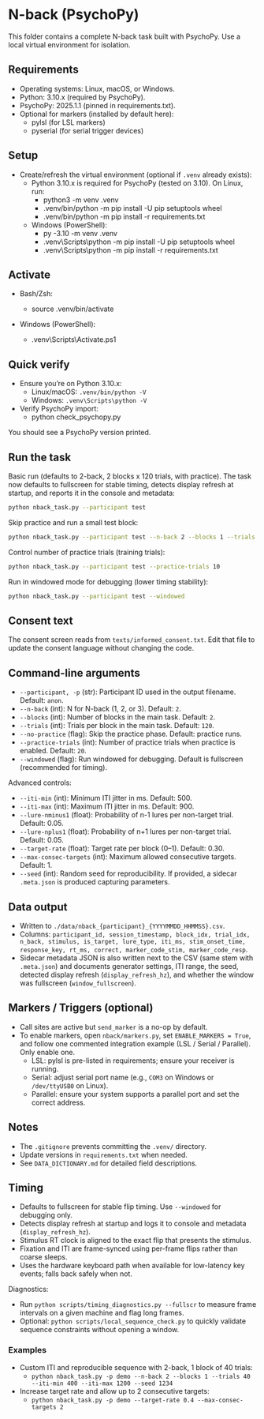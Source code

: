 # N-back (PsychoPy)

This folder contains a complete N-back task built with PsychoPy. Use a local virtual environment for isolation.

## Requirements

- Operating systems: Linux, macOS, or Windows.
- Python: 3.10.x (required by PsychoPy).
- PsychoPy: 2025.1.1 (pinned in requirements.txt).
- Optional for markers (installed by default here):
  - pylsl (for LSL markers)
  - pyserial (for serial trigger devices)

## Setup

- Create/refresh the virtual environment (optional if `.venv` already exists):
  - Python 3.10.x is required for PsychoPy (tested on 3.10). On Linux, run:
    - python3 -m venv .venv
    - .venv/bin/python -m pip install -U pip setuptools wheel
    - .venv/bin/python -m pip install -r requirements.txt
  - Windows (PowerShell):
    - py -3.10 -m venv .venv
    - .venv\Scripts\python -m pip install -U pip setuptools wheel
    - .venv\Scripts\python -m pip install -r requirements.txt

## Activate

- Bash/Zsh:
  - source .venv/bin/activate
  
- Windows (PowerShell):
  - .venv\Scripts\Activate.ps1

## Quick verify

- Ensure you’re on Python 3.10.x:
  - Linux/macOS: `.venv/bin/python -V`
  - Windows: `.venv\Scripts\python -V`
- Verify PsychoPy import:
  - python check_psychopy.py

You should see a PsychoPy version printed.

## Run the task

Basic run (defaults to 2-back, 2 blocks x 120 trials, with practice). The task now defaults to fullscreen for stable timing, detects display refresh at startup, and reports it in the console and metadata:

```bash
python nback_task.py --participant test
```

Skip practice and run a small test block:

```bash
python nback_task.py --participant test --n-back 2 --blocks 1 --trials 40 --no-practice
```

Control number of practice trials (training trials):

```bash
python nback_task.py --participant test --practice-trials 10
```

Run in windowed mode for debugging (lower timing stability):

```bash
python nback_task.py --participant test --windowed
```

## Consent text

The consent screen reads from `texts/informed_consent.txt`. Edit that file to update the consent language without changing the code.

## Command-line arguments

- `--participant, -p` (str): Participant ID used in the output filename. Default: `anon`.
- `--n-back` (int): N for N-back (1, 2, or 3). Default: `2`.
- `--blocks` (int): Number of blocks in the main task. Default: `2`.
- `--trials` (int): Trials per block in the main task. Default: `120`.
- `--no-practice` (flag): Skip the practice phase. Default: practice runs.
- `--practice-trials` (int): Number of practice trials when practice is enabled. Default: `20`.
- `--windowed` (flag): Run windowed for debugging. Default is fullscreen (recommended for timing).

Advanced controls:
- `--iti-min` (int): Minimum ITI jitter in ms. Default: 500.
- `--iti-max` (int): Maximum ITI jitter in ms. Default: 900.
- `--lure-nminus1` (float): Probability of n-1 lures per non-target trial. Default: 0.05.
- `--lure-nplus1` (float): Probability of n+1 lures per non-target trial. Default: 0.05.
- `--target-rate` (float): Target rate per block (0–1). Default: 0.30.
- `--max-consec-targets` (int): Maximum allowed consecutive targets. Default: 1.
- `--seed` (int): Random seed for reproducibility. If provided, a sidecar `.meta.json` is produced capturing parameters.

## Data output

- Written to `./data/nback_{participant}_{YYYYMMDD_HHMMSS}.csv`.
- Columns: `participant_id, session_timestamp, block_idx, trial_idx, n_back, stimulus, is_target, lure_type, iti_ms, stim_onset_time, response_key, rt_ms, correct, marker_code_stim, marker_code_resp`.
- Sidecar metadata JSON is also written next to the CSV (same stem with `.meta.json`) and documents generator settings, ITI range, the seed, detected display refresh (`display_refresh_hz`), and whether the window was fullscreen (`window_fullscreen`).

## Markers / Triggers (optional)

- Call sites are active but `send_marker` is a no-op by default.
- To enable markers, open `nback/markers.py`, set `ENABLE_MARKERS = True`, and follow one commented integration example (LSL / Serial / Parallel). Only enable one.
  - LSL: pylsl is pre-listed in requirements; ensure your receiver is running.
  - Serial: adjust serial port name (e.g., `COM3` on Windows or `/dev/ttyUSB0` on Linux).
  - Parallel: ensure your system supports a parallel port and set the correct address.

## Notes

- The `.gitignore` prevents committing the `.venv/` directory.
- Update versions in `requirements.txt` when needed.
- See `DATA_DICTIONARY.md` for detailed field descriptions.

## Timing

- Defaults to fullscreen for stable flip timing. Use `--windowed` for debugging only.
- Detects display refresh at startup and logs it to console and metadata (`display_refresh_hz`).
- Stimulus RT clock is aligned to the exact flip that presents the stimulus.
- Fixation and ITI are frame-synced using per-frame flips rather than coarse sleeps.
- Uses the hardware keyboard path when available for low-latency key events; falls back safely when not.

Diagnostics:
- Run `python scripts/timing_diagnostics.py --fullscr` to measure frame intervals on a given machine and flag long frames.
 - Optional: `python scripts/local_sequence_check.py` to quickly validate sequence constraints without opening a window.

### Examples

- Custom ITI and reproducible sequence with 2-back, 1 block of 40 trials:
  - `python nback_task.py -p demo --n-back 2 --blocks 1 --trials 40 --iti-min 400 --iti-max 1200 --seed 1234`
- Increase target rate and allow up to 2 consecutive targets:
  - `python nback_task.py -p demo --target-rate 0.4 --max-consec-targets 2`
